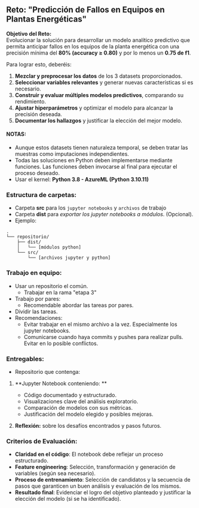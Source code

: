 ## Reto: **"Predicción de Fallos en Equipos en Plantas Energéticas"**

**Objetivo del Reto:**  
Evolucionar la solución para desarrollar un modelo analítico predictivo que permita anticipar fallos en los equipos de la planta energética con una precisión mínima del **80% (accuracy ≥ 0.80)** y por lo menos un **0.75 de f1**. 

Para lograr esto, deberéis:

1. **Mezclar y preprocesar los datos** de los 3 datasets proporcionados.  
2. **Seleccionar variables relevantes** y generar nuevas características si es necesario.  
3. **Construir y evaluar múltiples modelos predictivos**, comparando su rendimiento.  
4. **Ajustar hiperparámetros** y optimizar el modelo para alcanzar la precisión deseada.  
5. **Documentar los hallazgos** y justificar la elección del mejor modelo.  


#### **NOTAS:** 
- Aunque estos datasets tienen naturaleza temporal, se deben tratar las muestras como imputaciones independientes.
- Todas las soluciones en Python deben implementarse mediante funciones. Las funciones deben invocarse al final para ejecutar el proceso deseado.
- Usar el kernel: **Python 3.8 - AzureML (Python 3.10.11)**


### **Estructura de carpetas:**
- Carpeta **src** para los `jupyter notebooks` y `archivos` de trabajo  
- Carpeta **dist** para *exportar los jupyter notebooks a módulos*. (Opcional).
- Ejemplo: 

```
.
└── repositorio/
    ├── dist/
    │   └── [módulos python]
    └── src/
        └── [archivos jupyter y python]
```


### **Trabajo en equipo:**  
   - Usar un repositorio el común.
      - Trabajar en la rama "etapa 3"
   - Trabajo por pares:
      - Recomendable abordar las tareas por pares.
   - Dividir las tareas.
   - Recomendaciones:
      - Evitar trabajar en el mismo archivo a la vez. Especialmente los jupyter notebooks.
      - Comunicarse cuando haya commits y pushes para realizar pulls. Evitar en lo posible conflictos.

### **Entregables:**
- Repositorio que contenga:
1. **Jupyter Notebook conteniendo:  **
   - Código documentado y estructurado.  
   - Visualizaciones clave del análisis exploratorio.  
   - Comparación de modelos con sus métricas.  
   - Justificación del modelo elegido y posibles mejoras.  

2. **Reflexión:** sobre los desafíos encontrados y pasos futuros.

### **Criterios de Evaluación:**  

- **Claridad en el código**: El notebook debe reflejar un proceso estructurado.
- **Feature engineering**: Selección, transformación y generación de variables (según sea necesario).
- **Proceso de entrenamiento**: Selección de candidatos y la secuencia de pasos que garanticen un buen análisis y evaluación de los mismos.
- **Resultado final**: Evidenciar el logro del objetivo planteado y justificar la elección del modelo (si se ha identificado).
